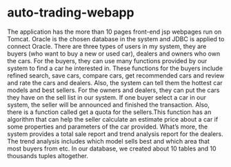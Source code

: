 # auto-trading-webapp
The application has the more than 10 pages front-end jsp webpages run on Tomcat. 
Oracle is the chosen database in the system and JDBC is applied to connect Oracle. 
There are three types of users in my system, they are buyers (who want to buy a new or used car), dealers and owners who own the cars.
For the buyers, they can use many functions provided by our system to find a car he interested in. These functions for the buyers include refined search, save cars, compare cars, get recommended cars and review and rate the cars and dealers. Also, the system can tell them the hottest car models and best sellers. For the owners and dealers, they can put the cars they have on the sell list in our system. If one buyer select a car in our system, the seller will be announced and finished the transaction. Also, there is a function called get a quota for the sellers.This function has an algorithm that can help the seller calculate an estimate price about a car if some properties and parameters of the car provided. What’s more, the system provides a total sale report and trend analysis report for the dealers. The trend analysis includes which model sells best and which area that most buyers from etc. In our database, we created about 10 tables and 10 thousands tuples altogether.
